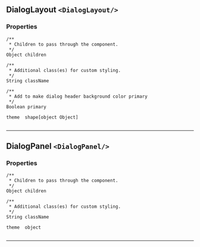## DialogLayout `<DialogLayout/>`

### Properties
```
/**
 * Children to pass through the component.  
 */
Object children

/**
 * Additional class(es) for custom styling.  
 */
String className

/**
 * Add to make dialog header background color primary  
 */
Boolean primary

theme  shape[object Object]
             
```


------------------------------------------------------------------

## DialogPanel `<DialogPanel/>`

### Properties
```
/**
 * Children to pass through the component.  
 */
Object children

/**
 * Additional class(es) for custom styling.  
 */
String className

theme  object
             
```


------------------------------------------------------------------

